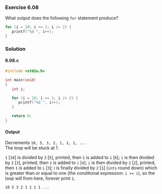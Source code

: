 ### Exercise 6.08
What output does the following `for` statement produce?
```c
for (i = 10; i >= 1; i /= 2) {
   printf("%d ", i++);
}
```
### Solution
#### 6.08.c
```c
#include <stdio.h>

int main(void)
{
   int i;

   for (i = 10; i >= 1; i /= 2) {
      printf("%d ", i++);
   }

   return 0;
}
```
#### Output
Decrements `10, 5, 3, 2, 1, 1, 1, ...`   
The loop will be stuck at 1.

`1` [`10`] is divided by `2` [`5`], printed, then `1` is added to `i` [`6`]; `i` is then divided by `2` [`3`], printed, then `1` is added to `i` [`4`]; `i` is then divided by `2` [`2`], printed, then `1` is added to `i` [`3`]; i is finally divided by `2` [`1`] (`ints` round down) which is greater than or equal to one (the conditional expression: `i >= i`), so the loop will from here, forever print `1`.

```
10 5 3 2 1 1 1 1 ...
```
 
